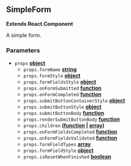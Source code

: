 <!-- Generated by documentation.js. Update this documentation by updating the source code. -->

## SimpleForm

**Extends React.Component**

A simple form.

### Parameters

-   `props` **[object][1]** 
    -   `props.formName` **[string][2]** 
    -   `props.formStyle` **[object][1]** 
    -   `props.formFieldsStyle` **[object][1]** 
    -   `props.onFormSubmitted` **[function][3]** 
    -   `props.onFormCompleted` **[function][3]** 
    -   `props.submitButtonContainerStyle` **[object][1]** 
    -   `props.submitButtonStyle` **[object][1]** 
    -   `props.submitButtonBody` **[function][3]** 
    -   `props.renderSubmitButtonBody` **[function][3]** 
    -   `props.children` **([function][3] \| [array][4])** 
    -   `props.onFormFieldsCompleted` **[function][3]** 
    -   `props.onFormFieldsValidated` **[function][3]** 
    -   `props.formFieldTypes` **[array][4]** 
    -   `props.formFieldStyle` **[object][1]** 
    -   `props.isResetWhenFinished` **[boolean][5]** 

[1]: https://developer.mozilla.org/docs/Web/JavaScript/Reference/Global_Objects/Object

[2]: https://developer.mozilla.org/docs/Web/JavaScript/Reference/Global_Objects/String

[3]: https://developer.mozilla.org/docs/Web/JavaScript/Reference/Statements/function

[4]: https://developer.mozilla.org/docs/Web/JavaScript/Reference/Global_Objects/Array

[5]: https://developer.mozilla.org/docs/Web/JavaScript/Reference/Global_Objects/Boolean
